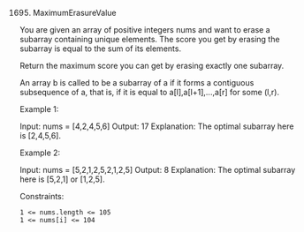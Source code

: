 1695. MaximumErasureValue

You are given an array of positive integers nums and want to erase a subarray containing unique elements. The score you get by erasing the subarray is equal to the sum of its elements.

Return the maximum score you can get by erasing exactly one subarray.

An array b is called to be a subarray of a if it forms a contiguous subsequence of a, that is, if it is equal to a[l],a[l+1],...,a[r] for some (l,r).

Example 1:

Input: nums = [4,2,4,5,6]
Output: 17
Explanation: The optimal subarray here is [2,4,5,6].

Example 2:

Input: nums = [5,2,1,2,5,2,1,2,5]
Output: 8
Explanation: The optimal subarray here is [5,2,1] or [1,2,5].

Constraints:

    1 <= nums.length <= 105
    1 <= nums[i] <= 104
